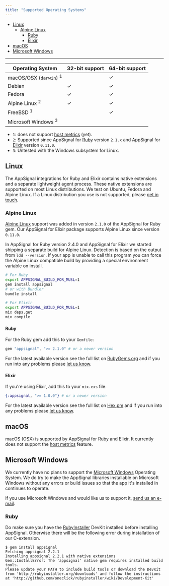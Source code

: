 ```yaml
---
title: "Supported Operating Systems"
---
```


- [Linux](#linux)
  - [Alpine Linux](#alpine-linux)
      - [Ruby](#alpine-linux-ruby)
      - [Elixir](#alpine-linux-elixir)
- [macOS](#macos)
- [Microsoft Windows](#microsoft-windows)

---

| Operating System                  | 32-bit support | 64-bit support |
| --------------------------------- | -------------- | -------------- |
| macOS/OSX (`darwin`) <sup>1</sup> |                | ✓              |
| Debian                            | ✓              | ✓              |
| Fedora                            | ✓              | ✓              |
| Alpine Linux <sup>2</sup>         | ✓              | ✓              |
| FreeBSD <sup>1</sup>              |                | ✓              |
| Microsoft Windows <sup>3</sup>    |                |                |

- `1`: does not support [host metrics][host-metrics] (yet).
- `2`: Supported since AppSignal for [Ruby](/ruby) version `2.1.x` and AppSignal for [Elixir](/elixir) version `0.11.0`.
- `3`: Untested with the Windows subsystem for Linux.

## Linux

The AppSignal integrations for Ruby and Elixir contains native extensions and a separate lightweight agent process. These native extensions are supported on most Linux distributions. We test on Ubuntu, Fedora and Alpine Linux. If a Linux distribution you use is not supported, please [get in touch](mailto:support@appsignal.com).

### Alpine Linux

[Alpine Linux] support was added in version `2.1.0` of the AppSignal for Ruby gem. Our AppSignal for Elixir package supports Alpine Linux since version `0.11.0`.

In AppSignal for Ruby version 2.4.0 and AppSignal for Elixir we started shipping a separate build for Alpine Linux. Detection is based on the output from `ldd --version`. If your app is unable to call this program you can force the Alpine Linux compatible build by providing a special environment variable on install.

```sh
# For Ruby
export APPSIGNAL_BUILD_FOR_MUSL=1
gem install appsignal
# or with Bundler
bundle install

# For Elixir
export APPSIGNAL_BUILD_FOR_MUSL=1
mix deps.get
mix compile
```

#### Ruby

For the Ruby gem add this to your `Gemfile`:

```ruby
gem "appsignal", ">= 2.1.0" # or a newer version
```

For the latest available version see the full list on [RubyGems.org](https://rubygems.org/gems/appsignal/versions) and if you run into any problems please [let us know](mailto:support@appsignal.com).

#### Elixir

If you're using Elixir, add this to your `mix.exs` file:

```elixir
{:appsignal, ">= 1.0.0"} # or a newer version
```

For the latest available version see the full list on [Hex.pm](https://hex.pm/packages/appsignal) and if you run into any problems please [let us know](mailto:support@appsignal.com).

## macOS

macOS (OSX) is supported by AppSignal for Ruby and Elixir. It currently does not support the [host metrics][host-metrics] feature.

## Microsoft Windows

We currently have no plans to support the [Microsoft Windows](https://www.microsoft.com/en-us/windows/) Operating System. We do try to make the AppSignal libraries installable on Microsoft Windows without any errors or build issues so that the app it's installed in continues to operate.

If you use Microsoft Windows and would like us to support it, [send us an e-mail](mailto:support@appsignal.com).

### Ruby

Do make sure you have the [RubyInstaller](https://rubyinstaller.org/) DevKit installed before installing AppSignal. Otherwise there will be the following error during installation of our C-extension.

```
$ gem install appsignal
Fetching appsignal 2.2.1
Installing appsignal 2.2.1 with native extensions
Gem::InstallError: The 'appsignal' native gem requires installed build tools.
Please update your PATH to include build tools or download the DevKit
from 'http://rubyinstaller.org/downloads' and follow the instructions
at 'http://github.com/oneclick/rubyinstaller/wiki/Development-Kit'
```

[Alpine Linux]: https://alpinelinux.org/
[musl]: https://www.musl-libc.org/
[Rust]: https://www.rust-lang.org/en-US/
[host-metrics]: /metrics/host.html
